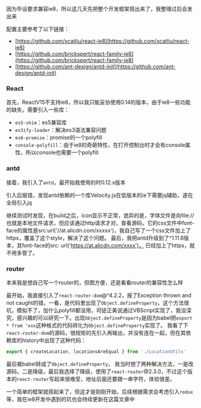 因为毕设要求兼容ie8，所以这几天先把整个开发框架搭出来了，我整理过后会发出来

配置主要参考了以下链接：

- [https://github.com/xcatliu/react-ie8](https://github.com/xcatliu/react-ie8)
- [https://github.com/brickspert/react-family-ie8](https://github.com/brickspert/react-family-ie8)
- [https://github.com/ant-design/antd-init](https://github.com/ant-design/antd-init)

### React

首先，ReactV15不支持ie8，所以我只能妥协使用0.14的版本，由于ie8一些功能的缺失，需要引入一些库：

- `es5-shim`：es5兼容库
- `es3ify-loader`：解决es3语法兼容问题
- `es6-promise`：promise的一个polyfill
- `console-polyfill`：由于ie8的奇葩特性，在打开控制台时才会有console属性，所以console也需要一个polyfill

### antd

接着，我引入了`antd`，最开始我使用的时0.12.x版本

引入后报错，发现antd依赖的一个库Velocity.js在低版本的ie下需要jq辅助，遂在全局引入jq

继续测试时发现，在build之后，icon显示不正常，诡异的是，字体文件是向file://也就是本地文件请求，但应该通过http请求才对，查看源码，它的css文件中font-face的属性是src:url('//at.alicdn.com/xxxxx')，我自己写了一个css文件加上了https，覆盖了这个style，解决了这个问题。
最后，我把antd升级到了^1.11.6版本，其font-face的src: url('https://at.alicdn.com/xxxx')， 已经加上了https，就不用多管了。

### router

本来我是想自己写一个router的，但图方便，还是看看router的兼容性怎么样

最开始，我直接引入了`react-router-dom`@^4.2.2，报了Exception thrown and not caught的错，一看，是代码里出现了`Object.defineProperty`，这个方法很坑，模拟不了，加什么polyfill都没用，司徒正美说通过VBScript实现了，我没深究，感兴趣的可以研究一下。出现`Object.defineProperty`是因为babel把`export * from 'xxx`这种格式的代码转化为`Object.defineProperty`实现了。
我看了下`react-router-dom`的源码，很规矩的先引入再输出，并没有连在一起，但在其依赖库的history中出现了这种代码：
```js
export { createLocation, locationsAreEqual } from './LocationUtils'
```
最后被babel转成了`Object.defineProperty`，
我当时想了两种解决方法，一是改源码，二是降级，最后我选择了降级，使用了`react-router`@2.3.0，不过这个版本的`react-router`写起来很难受，地址后面还要跟一串字符，体验很差。

一个简单的框架就搭起来了，但这才是刚刚开始，后续根据需求会考虑引入`redux`等，我在ie8开发中遇到的坑也会持续更新在这篇文章中
